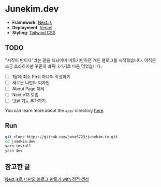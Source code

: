 # Junekim.dev

- **Framework**: [Next.js](https://nextjs.org/)
- **Deployment**: [Vercel](https://vercel.com)
- **Styling**: [Tailwind CSS](https://tailwindcss.com)

## TODO

"시작이 반이다"라는 말을 되뇌이며 미루기만하던 개인 블로그를 시작했습니다.
아직은 조금 초라하지만 꾸준히 바꿔나가기로 마음 먹었습니다.

- [ ] 1달에 최소 Post 하나씩 작성하기
- [ ] 새로운 나만의 디자인
- [ ] About Page 제작
- [ ] Next v13 도입
- [ ] 댓글 기능 추가하기

You can learn more about the `app/` directory [here](https://beta.nextjs.org/docs).

## Run

```bash
git clone https://github.com/june6723/junekim.io.git
cd junekim.dev
yarn install
yarn dev
```

## 참고한 글

[Next.js로 나만의 블로그 만들기 with 정적 생성](https://miryang.dev/blog/build-blog-with-nextjs)

